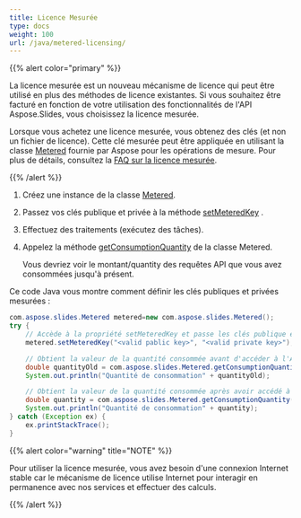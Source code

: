 ```yaml
---  
title: Licence Mesurée  
type: docs  
weight: 100  
url: /java/metered-licensing/  
---  
```


{{% alert color="primary" %}}  

La licence mesurée est un nouveau mécanisme de licence qui peut être utilisé en plus des méthodes de licence existantes. Si vous souhaitez être facturé en fonction de votre utilisation des fonctionnalités de l'API Aspose.Slides, vous choisissez la licence mesurée.  

Lorsque vous achetez une licence mesurée, vous obtenez des clés (et non un fichier de licence). Cette clé mesurée peut être appliquée en utilisant la classe [Metered](https://reference.aspose.com/slides/java/com.aspose.slides/metered/) fournie par Aspose pour les opérations de mesure. Pour plus de détails, consultez la [FAQ sur la licence mesurée](https://purchase.aspose.com/faqs/licensing/metered).  

{{% /alert %}}  
1. Créez une instance de la classe [Metered](https://reference.aspose.com/slides/java/com.aspose.slides/metered/).  

1. Passez vos clés publique et privée à la méthode [setMeteredKey](https://reference.aspose.com/slides/java/com.aspose.slides/metered/#setMeteredKey-java.lang.String-java.lang.String-) .  

1. Effectuez des traitements (exécutez des tâches).  

1. Appelez la méthode [getConsumptionQuantity](https://reference.aspose.com/slides/java/com.aspose.slides/metered/#getConsumptionQuantity--) de la classe Metered.  

   Vous devriez voir le montant/quantity des requêtes API que vous avez consommées jusqu'à présent.  

Ce code Java vous montre comment définir les clés publiques et privées mesurées :  

```java  
com.aspose.slides.Metered metered=new com.aspose.slides.Metered();  
try {  
    // Accède à la propriété setMeteredKey et passe les clés publique et privée en tant que paramètres  
    metered.setMeteredKey("<valid pablic key>", "<valid private key>");  

    // Obtient la valeur de la quantité consommée avant d'accéder à l'API  
    double quantityOld = com.aspose.slides.Metered.getConsumptionQuantity();  
    System.out.println("Quantité de consommation" + quantityOld);  

    // Obtient la valeur de la quantité consommée après avoir accédé à l'API  
    double quantity = com.aspose.slides.Metered.getConsumptionQuantity();  
    System.out.println("Quantité de consommation" + quantity);  
} catch (Exception ex) {  
    ex.printStackTrace();  
}  
```  

{{% alert color="warning" title="NOTE"  %}}  

Pour utiliser la licence mesurée, vous avez besoin d'une connexion Internet stable car le mécanisme de licence utilise Internet pour interagir en permanence avec nos services et effectuer des calculs.  

{{% /alert %}}  